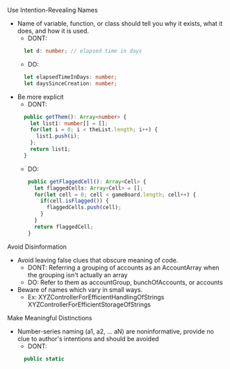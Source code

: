 Use Intention-Revealing Names
  - Name of variable, function, or class should tell you why it exists, what it does, and how it is used.
    - DONT:
    ```typescript
      let d: number; // elapsed time in days 
    ```
    - DO:
    ```typescript
      let elapsedTimeInDays: number;
      let daysSinceCreation: number;
    ```
  - Be more explicit
    - DONT:
    ```typescript
      public getThem(): Array<number> {
        let list1: number[] = [];
        for(let i = 0; i < theList.length; i++) {
          list1.push(i);
        };
        return list1;
      }
    ```
    - DO:
      ```typescript
      public getFlaggedCell(): Array<Cell> {
        let flaggedCells: Array<Cell> = [];
        for(let cell = 0; cell < gameBoard.length; cell++) {
          if(cell.isFlagged()) {
            flaggedCells.push(cell);
          }
        }
        return flaggedCell;
      }
      ```

Avoid Disinformation
  - Avoid leaving false clues that obscure meaning of code.
    - DONT:
      Referring a grouping of accounts as an AccountArray when the grouping isn't actually an array
    - DO:
      Refer to them as accountGroup, bunchOfAccounts, or accounts
  - Beware of names which vary in small ways.
    - Ex:
      XYZControllerForEfficientHandlingOfStrings
      XYZControllerForEfficientStorageOfStrings

Make Meaningful Distinctions
  - Number-series naming (a1, a2, ... aN) are noninformative, provide no clue to author's intentions and should be avoided
    - DONT:
    ```typescript
      public static 
    ```


    
  
